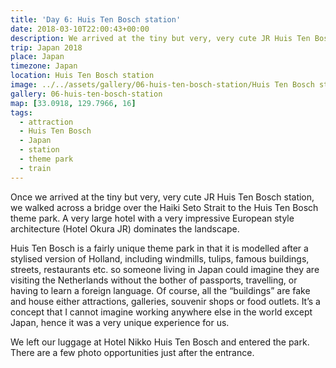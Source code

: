 ```yaml
---
title: 'Day 6: Huis Ten Bosch station'
date: 2018-03-10T22:00:43+00:00
description: We arrived at the tiny but very, very cute JR Huis Ten Bosch station, walked across a bridge to the Huis Ten Bosch theme park.
trip: Japan 2018
place: Japan
timezone: Japan
location: Huis Ten Bosch station
image: ../../assets/gallery/06-huis-ten-bosch-station/Huis Ten Bosch station, Chris.jpeg
gallery: 06-huis-ten-bosch-station
map: [33.0918, 129.7966, 16]
tags:
  - attraction
  - Huis Ten Bosch
  - Japan
  - station
  - theme park
  - train
---
```


Once we arrived at the tiny but very, very cute JR Huis Ten Bosch station, we walked across a bridge over the Haiki Seto Strait to the Huis Ten Bosch theme park. A very large hotel with a very impressive European style architecture (Hotel Okura JR) dominates the landscape.

Huis Ten Bosch is a fairly unique theme park in that it is modelled after a stylised version of Holland, including windmills, tulips, famous buildings, streets, restaurants etc. so someone living in Japan could imagine they are visiting the Netherlands without the bother of passports, travelling, or having to learn a foreign language. Of course, all the &#8220;buildings&#8221; are fake and house either attractions, galleries, souvenir shops or food outlets. It&#8217;s a concept that I cannot imagine working anywhere else in the world except Japan, hence it was a very unique experience for us.

We left our luggage at Hotel Nikko Huis Ten Bosch and entered the park. There are a few photo opportunities just after the entrance.
